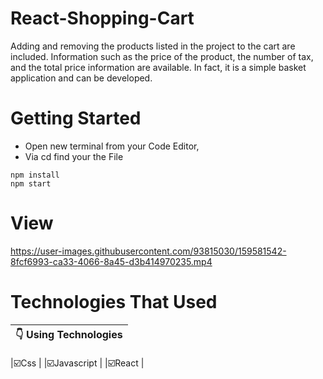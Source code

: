 # React-Shopping-Cart
 
Adding and removing the products listed in the project to the cart are included. Information such as the price of the product, the number of tax, and the total price information are available. In fact, it is a simple basket application and can be developed.


# Getting Started
- Open new terminal from your Code Editor,
- Via cd find your the File 
```
npm install
npm start
```

# View



https://user-images.githubusercontent.com/93815030/159581542-8fcf6993-ca33-4066-8a45-d3b414970235.mp4


# Technologies That Used
|:point_down: Using Technologies|
|------------------|

|:ballot_box_with_check:Css               |
|:ballot_box_with_check:Javascript        |
|:ballot_box_with_check:React             |

